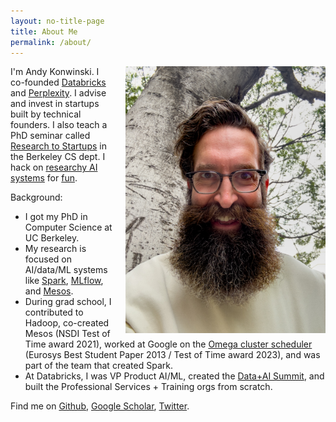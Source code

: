 ```yaml
---
layout: no-title-page
title: About Me
permalink: /about/
---
```


<img src="/assets/img/headshot.jpeg" style="float:right; width:320px; padding-left:20px"/>I'm Andy Konwinski. I co-founded [Databricks](https://databricks.com/) and [Perplexity](https://perplexity.ai). I advise and invest in startups built by technical founders. I also teach a PhD seminar called [Research to Startups](https://startups.berkeley.edu) in the Berkeley CS dept. I hack on [researchy AI systems](https://github.com/andyk/headlong) for [fun](https://github.com/andyk/recursive_llm).

Background:
* I got my PhD in Computer Science at UC Berkeley.
* My research is focused on AI/data/ML systems like [Spark](https://spark.apache.org/), [MLflow](https://mlflow.org), and [Mesos](http://mesos.apache.org).
* During grad school, I contributed to Hadoop, co-created Mesos (NSDI Test of Time award 2021), worked at Google on the [Omega cluster scheduler](https://cs.brown.edu/people/malte/pub/papers/2013-eurosys-omega.pdf) (Eurosys Best Student Paper 2013 / Test of Time award 2023), and was part of the team that created Spark.
* At Databricks, I was VP Product AI/ML, created the [Data+AI Summit](https://www.databricks.com/dataaisummit), and built the Professional Services + Training orgs from scratch.

Find me on [Github](https://github.com/andyk), [Google Scholar](http://scholar.google.com/citations?user=0VwIiIsAAAAJ&amp;hl=en), [Twitter](http://twitter.com/andykonwinski).
